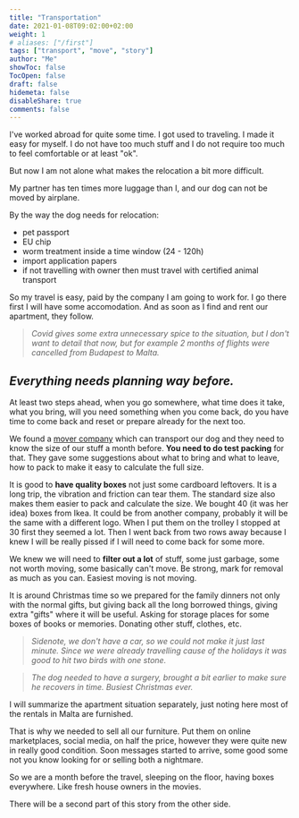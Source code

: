 ```yaml
---
title: "Transportation"
date: 2021-01-08T09:02:00+02:00
weight: 1
# aliases: ["/first"]
tags: ["transport", "move", "story"]
author: "Me"
showToc: false
TocOpen: false
draft: false
hidemeta: false
disableShare: true
comments: false
---
```


I've worked abroad for quite some time. I got used to traveling. I made it easy for myself. I do not have too much stuff and I do not require too much to feel comfortable or at least "ok".

But now I am not alone what makes the relocation a bit more difficult.

My partner has ten times more luggage than I, and our dog can not be moved by airplane.

By the way the dog needs for relocation:
- pet passport
- EU chip
- worm treatment inside a time window (24 - 120h)
- import application papers
- if not travelling with owner then must travel with certified animal transport

So my travel is easy, paid by the company I am going to work for. I go there first I will have some accomodation. And as soon as I find and rent our apartment, they follow.

> _Covid gives some extra unnecessary spice to the situation, but I don't want to detail that now, but for example 2 months of flights were cancelled from Budapest to Malta._

## _*Everything needs planning way before.*_

At least two steps ahead, when you go somewhere, what time does it take, what you bring, will you need something when you come back, do you have time to come back and reset or prepare already for the next too.

We found a [mover company](http://www.csomagszallitasmalta.hu/) which can transport our dog and they need to know the size of our stuff a month before. **You need to do test packing** for that.
They gave some suggestions about what to bring and what to leave, how to pack to make it easy to calculate the full size.

It is good to **have quality boxes** not just some cardboard leftovers. It is a long trip, the vibration and friction can tear them.
The standard size also makes them easier to pack and calculate the size.
We bought 40 (it was her idea) boxes from Ikea. It could be from another company, probably it will be the same with a different logo.
When I put them on the trolley I stopped at 30 first they seemed a lot. Then I went back from two rows away because I knew I will be really pissed if I will need to come back for some more.

We knew we will need to **filter out a lot** of stuff, some just garbage, some not worth moving, some basically can't move.
Be strong, mark for removal as much as you can. Easiest moving is not moving.

It is around Christmas time so we prepared for the family dinners not only with the normal gifts, but giving back all the long borrowed things, giving extra "gifts" where it will be useful.
Asking for storage places for some boxes of books or memories.
Donating other stuff, clothes, etc.

> _Sidenote, we don't have a car, so we could not make it just last minute. Since we were already travelling cause of the holidays it was good to hit two birds with one stone._

> _The dog needed to have a surgery, brought a bit earlier to make sure he recovers in time. Busiest Christmas ever._

I will summarize the apartment situation separately, just noting here most of the rentals in Malta are furnished.

That is why we needed to sell all our furniture. Put them on online marketplaces, social media, on half the price, however they were quite new in really good condition. Soon messages started to arrive, some good some not you know looking for or selling both a nightmare.

So we are a month before the travel, sleeping on the floor, having boxes everywhere.
Like fresh house owners in the movies.

There will be a second part of this story from the other side.